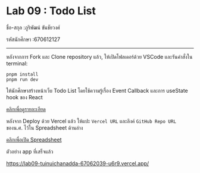 # Lab 09 : Todo List

ชื่อ-สกุล :ภูริพัฒน์ ขันชัยวงศ์

รหัสนักศึกษา :670612127

---

หลังจากการ Fork และ Clone repository แล้ว, ให้เปิดโฟลเดอร์ด้วย VSCode และรันคำสั่งใน terminal:

```
pnpm install
pnpm run dev

```

ให้นักศึกษาสร้างหน้าเว็บ Todo List โดยใช้ความรู้เรื่อง Event Callback และการ useState hook ของ React

[คลิกเพื่อดูรายละเอียด](https://o365cmu-my.sharepoint.com/:b:/g/personal/dome_potikanond_cmu_ac_th/EbLEeHwNu65Og7ghqBk6bvMBcLu1x9EnLRqWrg-05Wz3ow?e=byQkFT)

หลังจาก Deploy ด้วย Vercel แล้ว ให้แปะ `Vercel URL` และลิงค์ `GitHub Repo URL` ของน.ศ. ไว้ใน Spreadsheet ด้านล่าง

[คลิกเพื่อเปิด Spreadsheet](https://o365cmu-my.sharepoint.com/:x:/g/personal/dome_potikanond_cmu_ac_th/ETFvzKA2h2lKk-3ktumEanUBRtX4sAvNHk-ssok3MFwYOg)

ตัวอย่าง app ที่เสร็จแล้ว

https://lab09-tuinuichanadda-67062039-u6r9.vercel.app/ 
